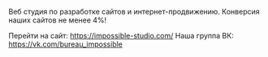 Веб студия по разработке сайтов и интернет-продвижению. Конверсия наших сайтов не менее 4%!

Перейти на сайт: https://impossible-studio.com/
Наша группа ВК: https://vk.com/bureau_impossible
